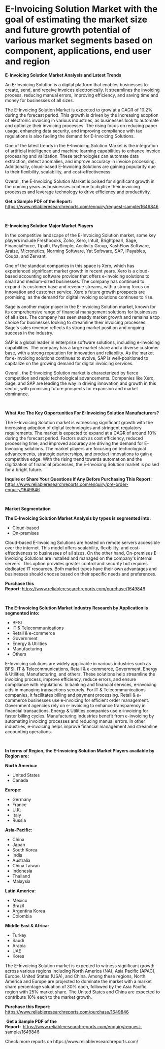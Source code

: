<p><h1>E-Invoicing Solution Market with the goal of estimating the market size and future growth potential of various market segments based on component, applications, end user and region</h1></p><p><strong>E-Invoicing Solution Market Analysis and Latest Trends</strong></p>
<p><p>An E-Invoicing Solution is a digital platform that enables businesses to create, send, and receive invoices electronically. It streamlines the invoicing process, reducing manual errors, improving efficiency, and saving time and money for businesses of all sizes.</p><p>The E-Invoicing Solution Market is expected to grow at a CAGR of 10.2% during the forecast period. This growth is driven by the increasing adoption of electronic invoicing in various industries, as businesses look to automate and optimize their invoicing processes. The rising focus on reducing paper usage, enhancing data security, and improving compliance with tax regulations is also fueling the demand for E-Invoicing Solutions.</p><p>One of the latest trends in the E-Invoicing Solution Market is the integration of artificial intelligence and machine learning capabilities to enhance invoice processing and validation. These technologies can automate data extraction, detect anomalies, and improve accuracy in invoice processing. Additionally, cloud-based E-Invoicing Solutions are gaining popularity due to their flexibility, scalability, and cost-effectiveness.</p><p>Overall, the E-Invoicing Solution Market is poised for significant growth in the coming years as businesses continue to digitize their invoicing processes and leverage technology to drive efficiency and productivity.</p></p>
<p><strong>Get a Sample PDF of the Report:&nbsp;</strong> <a href="https://www.reliableresearchreports.com/enquiry/request-sample/1649846">https://www.reliableresearchreports.com/enquiry/request-sample/1649846</a></p>
<p>&nbsp;</p>
<p><strong>E-Invoicing Solution Major Market Players</strong></p>
<p><p>In the competitive landscape of the E-Invoicing Solution market, some key players include Freshbooks, Zoho, Xero, Intuit, Brightpearl, Sage, FinancialForce, Tipalti, PaySimple, Acclivity Group, KashFlow Software, Araize, Micronetics, Norming Software, Yat Software, SAP, IPayables, Coupa, and Zervant.</p><p>One of the standout companies in this space is Xero, which has experienced significant market growth in recent years. Xero is a cloud-based accounting software provider that offers e-invoicing solutions to small and medium-sized businesses. The company has continued to expand its customer base and revenue streams, with a strong focus on innovation and customer service. Xero's future growth prospects are promising, as the demand for digital invoicing solutions continues to rise.</p><p>Sage is another major player in the E-Invoicing Solution market, known for its comprehensive range of financial management solutions for businesses of all sizes. The company has seen steady market growth and remains a top choice for businesses looking to streamline their invoicing processes. Sage's sales revenue reflects its strong market position and ongoing success in the industry.</p><p>SAP is a global leader in enterprise software solutions, including e-invoicing capabilities. The company has a large market share and a diverse customer base, with a strong reputation for innovation and reliability. As the market for e-invoicing solutions continues to evolve, SAP is well-positioned to capitalize on the growing demand for digital invoicing services.</p><p>Overall, the E-Invoicing Solution market is characterized by fierce competition and rapid technological advancements. Companies like Xero, Sage, and SAP are leading the way in driving innovation and growth in this sector, with promising future prospects for expansion and market dominance.</p></p>
<p>&nbsp;</p>
<p><strong>What Are The Key Opportunities For E-Invoicing Solution Manufacturers?</strong></p>
<p><p>The E-Invoicing Solution market is witnessing significant growth with the increasing adoption of digital technologies and stringent regulatory requirements. The market is expected to expand at a CAGR of around 10% during the forecast period. Factors such as cost efficiency, reduced processing time, and improved accuracy are driving the demand for E-Invoicing solutions. The market players are focusing on technological advancements, strategic partnerships, and product innovations to gain a competitive edge. With the rising trend towards automation and the digitization of financial processes, the E-Invoicing Solution market is poised for a bright future.</p></p>
<p><strong>Inquire or Share Your Questions If Any Before Purchasing This Report:</strong> <a href="https://www.reliableresearchreports.com/enquiry/pre-order-enquiry/1649846">https://www.reliableresearchreports.com/enquiry/pre-order-enquiry/1649846</a></p>
<p>&nbsp;</p>
<p><strong>Market Segmentation</strong></p>
<p><strong>The E-Invoicing Solution Market Analysis by types is segmented into:</strong></p>
<p><ul><li>Cloud-based</li><li>On-premises</li></ul></p>
<p><p>Cloud-based E-Invoicing Solutions are hosted on remote servers accessible over the internet. This model offers scalability, flexibility, and cost-effectiveness to businesses of all sizes. On the other hand, On-premises E-Invoicing Solutions are installed and managed on the company's internal servers. This option provides greater control and security but requires dedicated IT resources. Both market types have their own advantages and businesses should choose based on their specific needs and preferences.</p></p>
<p><strong>Purchase this Report:&nbsp;</strong><a href="https://www.reliableresearchreports.com/purchase/1649846">https://www.reliableresearchreports.com/purchase/1649846</a></p>
<p>&nbsp;</p>
<p><strong>The E-Invoicing Solution Market Industry Research by Application is segmented into:</strong></p>
<p><ul><li>BFSI</li><li>IT & Telecommunications</li><li>Retail & e-commerce</li><li>Government</li><li>Energy & Utilities</li><li>Manufacturing</li><li>Others</li></ul></p>
<p><p>E-Invoicing solutions are widely applicable in various industries such as BFSI, IT & Telecommunications, Retail & e-commerce, Government, Energy & Utilities, Manufacturing, and others. These solutions help streamline the invoicing process, improve efficiency, reduce errors, and ensure compliance with regulations. In banking and financial services, e-invoicing aids in managing transactions securely. For IT & Telecommunications companies, it facilitates billing and payment processing. Retail & e-commerce businesses use e-invoicing for efficient order management. Government agencies rely on e-invoicing to enhance transparency in financial transactions. Energy & Utilities companies use e-invoicing for faster billing cycles. Manufacturing industries benefit from e-invoicing by automating invoicing processes and reducing manual errors. In other industries, e-invoicing helps improve financial management and streamline accounting operations.</p></p>
<p>&nbsp;</p>
<p><strong>In terms of Region, the E-Invoicing Solution Market Players available by Region are:</strong></p>
<p>
    <p> <strong> North America: </strong>
        <ul>
            <li>United States</li>
            <li>Canada</li>
        </ul>
        </p> 
    <p> <strong> Europe: </strong>
        <ul>
            <li>Germany</li>
            <li>France</li>
            <li>U.K.</li>
            <li>Italy</li>
            <li>Russia</li>
        </ul>
        </p> 
    <p> <strong> Asia-Pacific: </strong>
        <ul>
            <li>China</li>
            <li>Japan</li>
            <li>South Korea</li>
            <li>India</li>
            <li>Australia</li>
            <li>China Taiwan</li>
            <li>Indonesia</li>
            <li>Thailand</li>
            <li>Malaysia</li>
        </ul>
        </p> 
    <p> <strong> Latin America: </strong>
        <ul>
            <li>Mexico</li>
            <li>Brazil</li>
            <li>Argentina Korea</li>
            <li>Colombia</li>
        </ul>
        </p> 
    <p> <strong> Middle East & Africa: </strong>
        <ul>
            <li>Turkey</li>
            <li>Saudi</li>
            <li>Arabia</li>
            <li>UAE</li>
            <li>Korea</li>
        </ul>
    </p>
    </p>
<p><p>The E-Invoicing Solution market is expected to witness significant growth across various regions including North America (NA), Asia Pacific (APAC), Europe, United States (USA), and China. Among these regions, North America and Europe are projected to dominate the market with a market share percentage valuation of 30% each, followed by the Asia Pacific region with 25% market share. The United States and China are expected to contribute 10% each to the market growth.</p></p>
<p><strong>Purchase this Report: </strong><a href="https://www.reliableresearchreports.com/purchase/1649846">https://www.reliableresearchreports.com/purchase/1649846</a></p>
<p>&nbsp;<strong>Get a Sample PDF of the Report:&nbsp;&nbsp;</strong><a href="https://www.reliableresearchreports.com/enquiry/request-sample/1649846">https://www.reliableresearchreports.com/enquiry/request-sample/1649846</a></p>
<p><strong></strong></p>
<p>Check more reports on https://www.reliableresearchreports.com/</p>